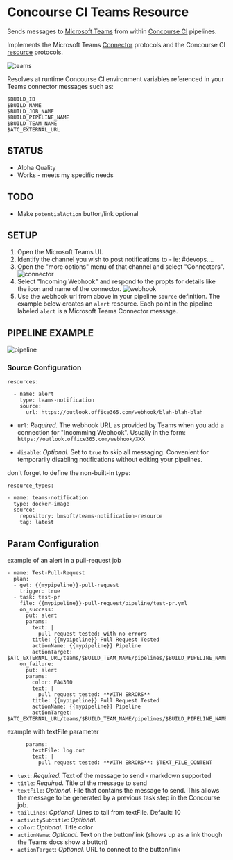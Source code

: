# Concourse CI Teams Resource

Sends messages to [Microsoft Teams](https://teams.microsoft.com) from
within [Concourse CI](https://concourse.ci) pipelines.

Implements the Microsoft Teams
[Connector](https://dev.outlook.com/Connectors/Reference) protocols and
the Concourse CI [resource](https://concourse.ci/implementing-resources.html)
protocols.

![teams](images/teams2.png)

Resolves at runtime Concourse CI environment variables referenced in your Teams
connector messages such as:

```
$BUILD_ID
$BUILD_NAME
$BUILD_JOB_NAME
$BUILD_PIPELINE_NAME
$BUILD_TEAM_NAME
$ATC_EXTERNAL_URL
```

## STATUS

* Alpha Quality
* Works - meets my specific needs


## TODO

* Make `potentialAction` button/link optional


## SETUP

1. Open the Microsoft Teams UI.
2. Identify the channel you wish to post notifications to - ie: #devops....
3. Open the "more options" menu of that channel and select "Connectors".
![connector](images/connector.png)
4. Select "Incoming Webhook" and respond to the propts for details like the
icon and name of the connector.
![webhook](images/webhook.png)
5. Use the webhook url from above in your pipeline `source` definition.  The
example below creates an `alert` resource.  Each point in the pipeline labeled
`alert` is a Microsoft Teams Connector message.


## PIPELINE EXAMPLE

![pipeline](images/pipeline.png)

### Source Configuration

```
resources:

  - name: alert
    type: teams-notification
    source:
      url: https://outlook.office365.com/webhook/blah-blah-blah
```
* `url`: *Required.* The webhook URL as provided by Teams when you add a
connection for "Incomming Webhook". Usually in the
form: `https://outlook.office365.com/webhook/XXX`

* `disable`: *Optional.* Set to `true` to skip all messaging. Convenient for temporarily disabling notifications without editing your pipelines.

don't forget to define the non-built-in type:

```
resource_types:

- name: teams-notification
  type: docker-image
  source:
    repository: bmsoft/teams-notification-resource
    tag: latest
```

## Param Configuration

example of an alert in a pull-request job
```
- name: Test-Pull-Request
  plan:
  - get: {{mypipeline}}-pull-request
    trigger: true
  - task: test-pr
    file: {{mypipeline}}-pull-request/pipeline/test-pr.yml
    on_success:
      put: alert
      params:
        text: |
          pull request tested: with no errors
        title: {{mypipeline}} Pull Request Tested
        actionName: {{mypipeline}} Pipeline
        actionTarget: $ATC_EXTERNAL_URL/teams/$BUILD_TEAM_NAME/pipelines/$BUILD_PIPELINE_NAME/jobs/$BUILD_JOB_NAME/builds/$BUILD_NAME
    on_failure:
      put: alert
      params:
        color: EA4300
        text: |
          pull request tested: **WITH ERRORS**
        title: {{mypipeline}} Pull Request Tested
        actionName: {{mypipeline}} Pipeline
        actionTarget: $ATC_EXTERNAL_URL/teams/$BUILD_TEAM_NAME/pipelines/$BUILD_PIPELINE_NAME/jobs/$BUILD_JOB_NAME/builds/$BUILD_NAME
```

example with textFile parameter
```
      params:
        textFile: log.out
        text: |
          pull request tested: **WITH ERRORS**: $TEXT_FILE_CONTENT
```

* `text`: *Required.* Text of the message to send - markdown supported
* `title`: *Required.* Title of the message to send
* `textFile`: *Optional.* File that contains the message to send. This allows the message to be generated by a previous task step in the Concourse job.
* `tailLines`: *Optional.* Lines to tail from textFile. Default: 10
* `activitySubtitle`: *Optional.*
* `color`: *Optional.* Title color
* `actionName`: *Optional.* Text on the button/link (shows up as a link though the Teams docs show a button)
* `actionTarget`: *Optional.* URL to connect to the button/link

